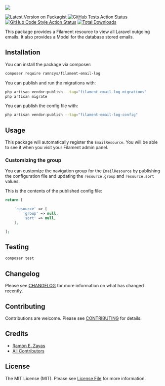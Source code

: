 
![](https://banners.beyondco.de/filament-email-log.png?theme=light&packageManager=composer+require&packageName=ramnzys%2Ffilament-email-log&pattern=autumn&style=style_1&description=Laravel+sent+email+log+on+filament+dashboard&md=1&showWatermark=1&fontSize=100px&images=https%3A%2F%2Flaravel.com%2Fimg%2Flogomark.min.svg)

[![Latest Version on Packagist](https://img.shields.io/packagist/v/ramnzys/filament-email-log.svg?style=flat-square)](https://packagist.org/packages/ramnzys/filament-email-log)
[![GitHub Tests Action Status](https://img.shields.io/github/workflow/status/ramnzys/filament-email-log/run-tests?label=tests)](https://github.com/ramnzys/filament-email-log/actions?query=workflow%3Arun-tests+branch%3Amain)
[![GitHub Code Style Action Status](https://img.shields.io/github/workflow/status/ramnzys/filament-email-log/Check%20&%20fix%20styling?label=code%20style)](https://github.com/ramnzys/filament-email-log/actions?query=workflow%3A"Check+%26+fix+styling"+branch%3Amain)
[![Total Downloads](https://img.shields.io/packagist/dt/ramnzys/filament-email-log.svg?style=flat-square)](https://packagist.org/packages/ramnzys/filament-email-log)

This package provides a Filament resource to view all Laravel outgoing emails. It also provides a Model for the database stored emails.

## Installation

You can install the package via composer:

```bash
composer require ramnzys/filament-email-log
```

You can publish and run the migrations with:

```bash
php artisan vendor:publish --tag="filament-email-log-migrations"
php artisan migrate
```

You can publish the config file with:

```bash
php artisan vendor:publish --tag="filament-email-log-config"
```

## Usage

This package will automatically register the `EmailResource`. You will be able to see it when you visit your Filament admin panel.

### Customizing the group

You can customize the navigation group for the `EmailResource` by publishing the configuration file and updating the `resource.group` and `resource.sort` values.

This is the contents of the published config file:

```php
return [

    'resource' => [
        'group' => null,
        'sort' => null,
    ],

];
```
## Testing

```bash
composer test
```

## Changelog

Please see [CHANGELOG](CHANGELOG.md) for more information on what has changed recently.

## Contributing

Contributions are welcome. Please see [CONTRIBUTING](.github/CONTRIBUTING.md) for details.

## Credits

- [Ramón E. Zayas](https://github.com/ramnzys)
- [All Contributors](../../contributors)

## License

The MIT License (MIT). Please see [License File](LICENSE.md) for more information.
